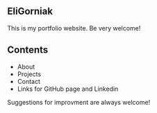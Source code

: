 ## EliGorniak
This is my portfolio website. Be very welcome!

## Contents
* About
* Projects
* Contact
* Links for GitHub page and Linkedin

Suggestions for improvment are always welcome!
